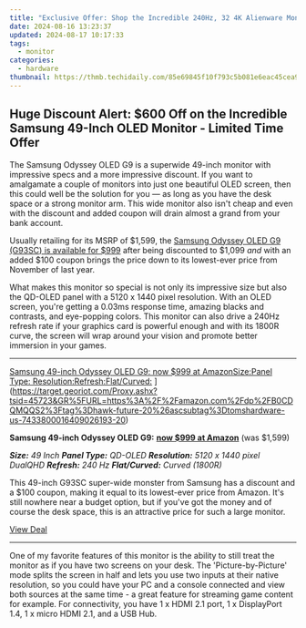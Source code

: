 ```yaml
---
title: "Exclusive Offer: Shop the Incredible 240Hz, 32 4K Alienware Monitor with $200 Off Today"
date: 2024-08-16 13:23:37
updated: 2024-08-17 10:17:33
tags:
  - monitor
categories:
  - hardware
thumbnail: https://thmb.techidaily.com/85e69845f10f793c5b081e6eac45cea976095820d8ff765825e636a33b833fec.jpg
---
```


## Huge Discount Alert: $600 Off on the Incredible Samsung 49-Inch OLED Monitor - Limited Time Offer

The Samsung Odyssey OLED G9 is a superwide 49-inch monitor with impressive specs and a more impressive discount. If you want to amalgamate a couple of monitors into just one beautiful OLED screen, then this could well be the solution for you — as long as you have the desk space or a strong monitor arm. This wide monitor also isn't cheap and even with the discount and added coupon will drain almost a grand from your bank account.

 Usually retailing for its MSRP of $1,599, the [Samsung Odyssey OLED G9 (G93SC) is available for $999](<https://target.georiot.com/Proxy.ashx?tsid=45723&GR%5FURL=https%3A%2F%2Famazon.com%2Fdp%2FB0CDQMQQS2%3Ftag%3Dhawk-future-20%26ascsubtag%3Dtomshardware-us-9149367012019328651-20>) after being discounted to $1,099 _and_  with an added $100 coupon brings the price down to its lowest-ever price from November of last year.

 What makes this monitor so special is not only its impressive size but also the QD-OLED panel with a ‎5120 x 1440 pixel resolution. With an OLED screen, you're getting a 0.03ms response time, amazing blacks and contrasts, and eye-popping colors. This monitor can also drive a 240Hz refresh rate if your graphics card is powerful enough and with its 1800R curve, the screen will wrap around your vision and promote better immersion in your games.

---

[Samsung 49-inch Odyssey OLED G9:&nbsp;now $999 at AmazonSize:Panel Type:&nbsp;Resolution:Refresh:Flat/Curved:](https://cdn.mos.cms.futurecdn.net/8WfBJRjQwBzkE58hWs4wA9-200-100.png "Samsung 49-inch Odyssey OLED G9:&nbsp;now $999 at AmazonSize:Panel Type:&nbsp;Resolution:Refresh:Flat/Curved:") ](https://target.georiot.com/Proxy.ashx?tsid=45723&GR%5FURL=https%3A%2F%2Famazon.com%2Fdp%2FB0CDQMQQS2%3Ftag%3Dhawk-future-20%26ascsubtag%3Dtomshardware-us-7433800016409026193-20)

**Samsung 49-inch Odyssey OLED G9:** [**now $999 at Amazon**](https://target.georiot.com/Proxy.ashx?tsid=45723&GR%5FURL=https%3A%2F%2Famazon.com%2Fdp%2FB0CDQMQQS2%3Ftag%3Dhawk-future-20%26ascsubtag%3Dtomshardware-us-1126764442434297223-20) (was $1,599)  
  
_**Size:**_   _49 Inch_
_**Panel Type:**_   _QD-OLED_
_**Resolution:**_   _5120 x 1440 pixel DualQHD_
_**Refresh:**_   _240 Hz_
_**Flat/Curved:**_   _Curved (1800R)_
  
 This 49-inch G93SC super-wide monster from Samsung has a discount and a $100 coupon, making it equal to its lowest-ever price from Amazon. It's still nowhere near a budget option, but if you've got the money and of course the desk space, this is an attractive price for such a large monitor.

[View Deal](https://target.georiot.com/Proxy.ashx?tsid=45723&GR%5FURL=https%3A%2F%2Famazon.com%2Fdp%2FB0CDQMQQS2%3Ftag%3Dhawk-future-20%26ascsubtag%3Dtomshardware-us-7433800016409026193-20)

---

 One of my favorite features of this monitor is the ability to still treat the monitor as if you have two screens on your desk. The 'Picture-by-Picture' mode splits the screen in half and lets you use two inputs at their native resolution, so you could have your PC and a console connected and view both sources at the same time - a great feature for streaming game content for example. For connectivity, you have 1 x HDMI 2.1 port, 1 x DisplayPort 1.4, 1 x micro HDMI 2.1, and a USB Hub.


<ins class="adsbygoogle"
     style="display:block"
     data-ad-format="autorelaxed"
     data-ad-client="ca-pub-7571918770474297"
     data-ad-slot="1223367746"></ins>



<ins class="adsbygoogle"
     style="display:block"
     data-ad-client="ca-pub-7571918770474297"
     data-ad-slot="8358498916"
     data-ad-format="auto"
     data-full-width-responsive="true"></ins>
